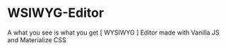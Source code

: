 # WSIWYG-Editor
A what you see is what you get [ WYSIWYG ] Editor made with Vanilla JS and Materialize CSS
